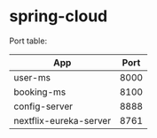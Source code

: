 # spring-cloud

Port table:

| App                    |Port|
|------------------------|-----|
| user-ms                |8000|
| booking-ms             |8100
| config-server          |8888|
| nextflix-eureka-server |8761|
